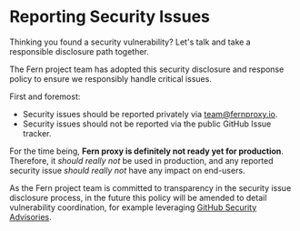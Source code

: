 <!--
SPDX-FileCopyrightText:  Copyright © 2022 The Fern Authors <team@fernproxy.io>
SPDX-License-Identifier: Apache-2.0
-->

# Reporting Security Issues

Thinking you found a security vulnerability?
Let's talk and take a responsible disclosure path together.

The Fern project team has adopted this security disclosure and response policy
to ensure we responsibly handle critical issues.

First and foremost:

* Security issues should be reported privately via [team@fernproxy.io](mailto:team@fernproxy.io).
* Security issues should not be reported via the public GitHub Issue tracker.

For the time being, **Fern proxy is definitely not ready yet for production**.
Therefore, it _should really not_ be used in production, and any reported
security issue _should really not_ have any impact on end-users.

As the Fern project team is committed to transparency in the security issue
disclosure process, in the future this policy will be amended to detail
vulnerability coordination, for example leveraging
[GitHub Security Advisories](https://docs.github.com/code-security/repository-security-advisories/).
